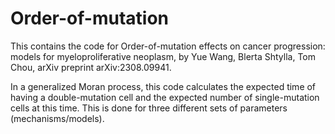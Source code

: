 # Order-of-mutation

This contains the code for Order-of-mutation effects on cancer progression: models for myeloproliferative neoplasm, by Yue Wang, Blerta Shtylla, Tom Chou, arXiv preprint arXiv:2308.09941.

In a generalized Moran process, this code calculates the expected time of having a double-mutation cell and the expected number of single-mutation cells at this time. This is done for three different sets of parameters (mechanisms/models).

